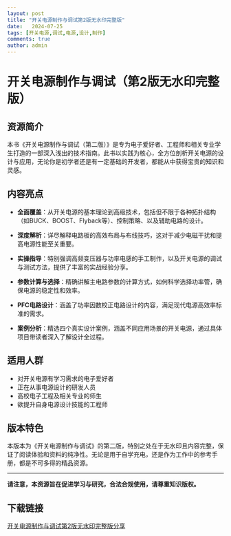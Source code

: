 ```yaml
---
layout: post
title: "开关电源制作与调试第2版无水印完整版"
date:   2024-07-25
tags: [开关电源,调试,电源,设计,制作]
comments: true
author: admin
---
```

# 开关电源制作与调试（第2版无水印完整版）

## 资源简介

本书《开关电源制作与调试（第二版）》是专为电子爱好者、工程师和相关专业学生打造的一部深入浅出的技术指南。此书以实践为核心，全方位剖析开关电源的设计与应用，无论你是初学者还是有一定基础的开发者，都能从中获得宝贵的知识和灵感。

## 内容亮点

- **全面覆盖**：从开关电源的基本理论到高级技术，包括但不限于各种拓扑结构（如BUCK、BOOST、Flyback等）、控制策略、以及辅助电路的设计。
  
- **深度解析**：详尽解释电路板的高效布局与布线技巧，这对于减少电磁干扰和提高电源性能至关重要。
  
- **实操指导**：特别强调高频变压器与功率电感的手工制作，以及开关电源的调试与测试方法，提供了丰富的实战经验分享。
  
- **参数计算与选择**：精确讲解主电路参数的计算方式，如何科学选择功率管，确保电源的稳定性和效率。
  
- **PFC电路设计**：涵盖了功率因数校正电路设计的内容，满足现代电源高效率标准的需求。
  
- **案例分析**：精选四个真实设计案例，涵盖不同应用场景的开关电源，通过具体项目带读者深入了解设计全过程。

## 适用人群

- 对开关电源有学习需求的电子爱好者
- 正在从事电源设计的研发人员
- 高校电子工程及相关专业的师生
- 欲提升自身电源设计技能的工程师

## 版本特色

本版本为《开关电源制作与调试》的第二版，特别之处在于无水印且内容完整，保证了阅读体验和资料的纯净性。无论是用于自学充电，还是作为工作中的参考手册，都是不可多得的精品资源。

---

**请注意，本资源旨在促进学习与研究，合法合规使用，请尊重知识版权。**

## 下载链接

[开关电源制作与调试第2版无水印完整版分享](https://pan.quark.cn/s/66ba270155a8)